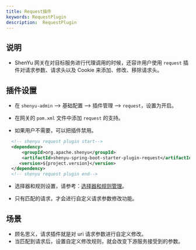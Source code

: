 ```yaml
---
title: Request插件
keywords: RequestPlugin
description:  RequestPlugin
---
```


## 说明

* ShenYu 网关在对目标服务进行代理调用的时候，还容许用户使用 `request` 插件对请求参数、请求头以及 Cookie 来添加、修改、移除请求头。

## 插件设置

* 在 `shenyu-admin` --> 基础配置 --> 插件管理 --> `request`，设置为开启。


* 在网关的 `pom.xml` 文件中添加 `request` 的支持。

* 如果用户不需要，可以把插件禁用。

```xml
  <!-- shenyu request plugin start-->
  <dependency>
      <groupId>org.apache.shenyu</groupId>
      <artifactId>shenyu-spring-boot-starter-plugin-request</artifactId>
     <version>${project.version}</version>
  </dependency>
  <!-- shenyu request plugin end-->
```

* 选择器和规则设置，请参考：[选择器和规则管理](../selector-and-rule)。

* 只有匹配的请求，才会进行自定义请求参数修改功能。

## 场景

* 顾名思义，请求插件就是对 uri 请求参数进行自定义修改。
* 当匹配到请求后，设置自定义修改规则，就会改变下游服务接受到的参数。